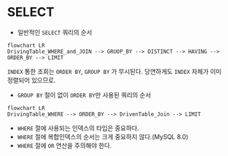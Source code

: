 # SELECT

- 일반적인 `SELECT` 쿼리의 순서

```mermaid
flowchart LR
DrivingTable_WHERE_and_JOIN --> GRUOP_BY --> DISTINCT --> HAVING --> ORDER_BY --> LIMIT 
```

`INDEX` 통한 조회는 `ORDER BY`, `GROUP BY` 가 무시된다. 당연하게도 `INDEX` 자체가 이미 정렬되어 있으므로.  

- `GROUP BY` 절이 없이 `ORDER BY`만 사용된 쿼리의 순서  

```mermaid
flowchart LR
DrivingTable_WHERE --> ORDER_BY --> DrivenTable_Join --> LIMIT 
```

- `WHERE` 절에 사용되는 인덱스의 타입은 중요하다.
- `WHERE` 절에 복합인덱스의 순서는 크게 중요하지 않다.(MySQL 8.0)
- `WHERE` 절에 `OR` 연산을 주의해야 한다.

